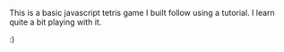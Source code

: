 This is a basic javascript tetris game I built follow using a tutorial. I learn quite a bit playing with it.

:)

